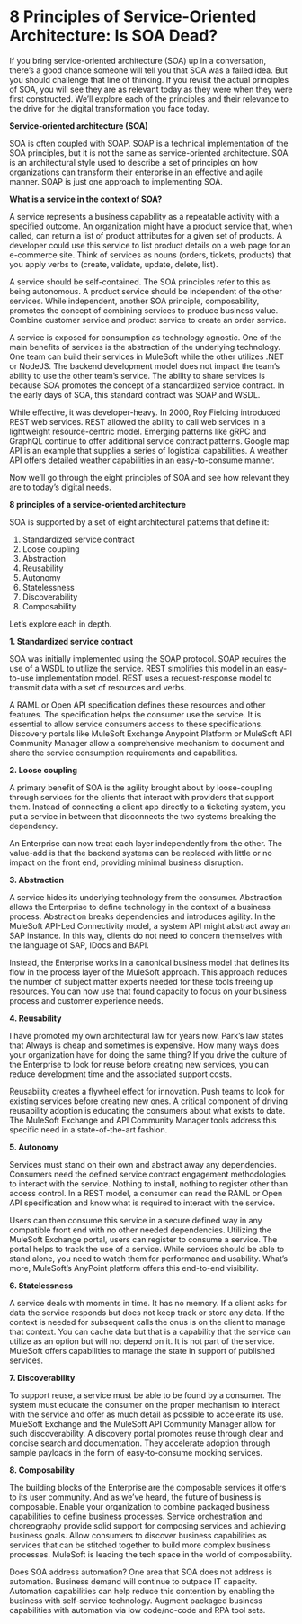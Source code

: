 # 8 Principles of Service-Oriented Architecture: Is SOA Dead? 


If you bring service-oriented architecture (SOA) up in a conversation, there’s a good chance someone will tell you that SOA was a failed idea. But you should challenge that line of thinking. If you revisit the actual principles of SOA, you will see they are as relevant today as they were when they were first constructed. We’ll explore each of the principles and their relevance to the drive for the digital transformation you face today. 

**Service-oriented architecture (SOA)**

SOA is often coupled with SOAP. SOAP is a technical implementation of the SOA principles, but it is not the same as service-oriented architecture. SOA is an architectural style used to describe a set of principles on how organizations can transform their enterprise in an effective and agile manner. SOAP is just one approach to implementing SOA.

**What is a service in the context of SOA?**

A service represents a business capability as a repeatable activity with a specified outcome. An organization might have a product service that, when called, can return a list of product attributes for a given set of products. A developer could use this service to list product details on a web page for an e-commerce site. Think of services as nouns (orders, tickets, products) that you apply verbs to (create, validate, update, delete, list).

A service should be self-contained. The SOA principles refer to this as being autonomous. A product service should be independent of the other services. While independent, another SOA principle, composability, promotes the concept of combining services to produce business value. Combine customer service and product service to create an order service.

A service is exposed for consumption as technology agnostic. One of the main benefits of services is the abstraction of the underlying technology. One team can build their services in MuleSoft while the other utilizes .NET or NodeJS. The backend development model does not impact the team’s ability to use the other team’s service. The ability to share services is because SOA promotes the concept of a standardized service contract. In the early days of SOA, this standard contract was SOAP and WSDL. 

While effective, it was developer-heavy. In 2000, Roy Fielding introduced REST web services. REST allowed the ability to call web services in a lightweight resource-centric model. Emerging patterns like gRPC and GraphQL continue to offer additional service contract patterns.  Google map API is an example that supplies a series of logistical capabilities. A weather API offers detailed weather capabilities in an easy-to-consume manner.

Now we’ll go through the eight principles of SOA and see how relevant they are to today’s digital needs.

**8 principles of a service-oriented architecture**

SOA is supported by a set of eight architectural patterns that define it: 

1. Standardized service contract
2. Loose coupling
3. Abstraction
4. Reusability
5. Autonomy
6. Statelessness
7. Discoverability
8. Composability 

Let’s explore each in depth. 

**1. Standardized service contract**

SOA was initially implemented using the SOAP protocol.  SOAP requires the use of a WSDL to utilize the service. REST simplifies this model in an easy-to-use implementation model. REST uses a request-response model to transmit data with a set of resources and verbs. 

A RAML or Open API specification defines these resources and other features. The specification helps the consumer use the service. It is essential to allow service consumers access to these specifications. Discovery portals like MuleSoft Exchange Anypoint Platform or MuleSoft API Community Manager allow a comprehensive mechanism to document and share the service consumption requirements and capabilities.

**2. Loose coupling**

A primary benefit of SOA is the agility brought about by loose-coupling through services for the clients that interact with providers that support them. Instead of connecting a client app directly to a ticketing system, you put a service in between that disconnects the two systems breaking the dependency. 

An Enterprise can now treat each layer independently from the other. The value-add is that the backend systems can be replaced with little or no impact on the front end, providing minimal business disruption. 

**3. Abstraction**

A service hides its underlying technology from the consumer. Abstraction allows the Enterprise to define technology in the context of a business process.  Abstraction breaks dependencies and introduces agility.  In the MuleSoft API-Led Connectivity model, a system API might abstract away an SAP instance. In this way, clients do not need to concern themselves with the language of SAP, IDocs and BAPI. 

Instead, the Enterprise works in a canonical business model that defines its flow in the process layer of the MuleSoft approach. This approach reduces the number of subject matter experts needed for these tools freeing up resources. You can now use that found capacity to focus on your business process and customer experience needs. 

**4. Reusability**

I have promoted my own architectural law for years now. Park’s law states that Always is cheap and sometimes is expensive. How many ways does your organization have for doing the same thing? If you drive the culture of the Enterprise to look for reuse before creating new services, you can reduce development time and the associated support costs. 

Reusability creates a flywheel effect for innovation. Push teams to look for existing services before creating new ones. A critical component of driving reusability adoption is educating the consumers about what exists to date. The MuleSoft Exchange and API Community Manager tools address this specific need in a state-of-the-art fashion.

**5. Autonomy**

Services must stand on their own and abstract away any dependencies. Consumers need the defined service contract engagement methodologies to interact with the service. Nothing to install, nothing to register other than access control. In a REST model, a consumer can read the RAML or Open API specification and know what is required to interact with the service. 

Users can then consume this service in a secure defined way in any compatible front end with no other needed dependencies. Utilizing the MuleSoft Exchange portal, users can register to consume a service. The portal helps to track the use of a service. While services should be able to stand alone, you need to watch them for performance and usability. What’s more, MuleSoft’s AnyPoint platform offers this end-to-end visibility.

**6. Statelessness**

A service deals with moments in time. It has no memory. If a client asks for data the service responds but does not keep track or store any data. If the context is needed for subsequent calls the onus is on the client to manage that context. You can cache data but that is a capability that the service can utilize as an option but will not depend on it. It is not part of the service. MuleSoft offers capabilities to manage the state in support of published services.

**7. Discoverability**

To support reuse, a service must be able to be found by a consumer. The system must educate the consumer on the proper mechanism to interact with the service and offer as much detail as possible to accelerate its use. MuleSoft Exchange and the MuleSoft API Community Manager allow for such discoverability. A discovery portal promotes reuse through clear and concise search and documentation. They accelerate adoption through sample payloads in the form of easy-to-consume mocking services.

**8. Composability**

The building blocks of the Enterprise are the composable services it offers to its user community. And as we’ve heard, the future of business is composable.  Enable your organization to combine packaged business capabilities to define business processes. Service orchestration and choreography provide solid support for composing services and achieving business goals. Allow consumers to discover business capabilities as services that can be stitched together to build more complex business processes. MuleSoft is leading the tech space in the world of composability.

Does SOA address automation? 
One area that SOA does not address is automation. Business demand will continue to outpace IT capacity. Automation capabilities can help reduce this contention by enabling the business with self-service technology. Augment packaged business capabilities with automation via low code/no-code and RPA tool sets. 
